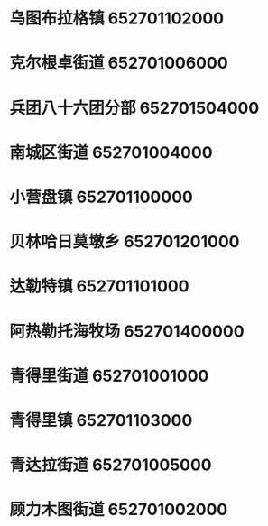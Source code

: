 # 乌图布拉格镇 652701102000
# 克尔根卓街道 652701006000
# 兵团八十六团分部 652701504000
# 南城区街道 652701004000
# 小营盘镇 652701100000
# 贝林哈日莫墩乡 652701201000
# 达勒特镇 652701101000
# 阿热勒托海牧场 652701400000
# 青得里街道 652701001000
# 青得里镇 652701103000
# 青达拉街道 652701005000
# 顾力木图街道 652701002000
